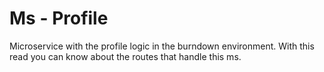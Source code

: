 # Ms - Profile

Microservice with the profile logic in the burndown environment.
With this read you can know about the routes that handle this ms.